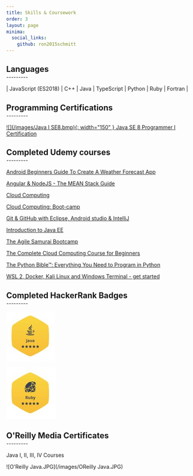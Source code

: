 ```yaml
---
title: Skills & Coursework
order: 3
layout: page
minima:
  social_links:
    github: ron2015schmitt
---
```



<h2 style="margin-bottom: 0; padding-bottom: 0;">Languages</h2>
---------
<br>

| JavaScript (ES2018) | C++ | Java | TypeScript | Python | Ruby | Fortran |


<h2 style="margin-bottom: 0; padding-bottom: 0;">Programming Certifications</h2>
---------
<br>

[![](/images/Java I SE8.bmp){: width="150" } Java SE 8 Programmer I Certification](https://www.credly.com/badges/05a7ef92-83a0-4441-9be0-0afde0e62ff0)

<h2 style="margin-bottom: 0; padding-bottom: 0;">Completed Udemy courses</h2>
---------
<br>

[Android Beginners Guide To Create A Weather Forecast App](https://www.udemy.com/certificate/UC-UWLDAF27/)

[Angular & NodeJS - The MEAN Stack Guide](https://www.udemy.com/certificate/UC-319a3e6c-d598-478a-8d6d-f45d4b299470/)

[Cloud Computing](https://www.udemy.com/certificate/UC-d1cf42d6-675b-46af-8d67-9ca13ad9c5c9/)

[Cloud Computing: Boot-camp](https://www.udemy.com/certificate/UC-887f8b61-5b6d-4f6e-9291-13a29d54d139/)

[Git & GitHub with Eclipse, Android studio & IntelliJ](https://www.udemy.com/certificate/UC-P7259FG1/)

[Introduction to Java EE](https://www.udemy.com/certificate/UC-UQ9XZ81L/)

[The Agile Samurai Bootcamp](https://www.udemy.com/certificate/UC-0HNCZ86M/)

[The Complete Cloud Computing Course for Beginners](https://www.udemy.com/certificate/UC-109bcc21-d55c-4e1a-9464-f7cf2899d3dc/)

[The Python Bible™: Everything You Need to Program in Python](https://www.udemy.com/certificate/UC-BR25BQCZ/)

[WSL 2, Docker, Kali Linux and Windows Terminal - get started](https://www.udemy.com/course/wsl-2-docker-and-windows-terminal/)

<h2 style="margin-bottom: 0; padding-bottom: 0;">Completed HackerRank Badges</h2>
---------
<br>

[![Java](/images/HackerRank-Java.JPG)](https://www.hackerrank.com/RFSchmitt)

[![Ruby](/images/HackerRank-Ruby.JPG)](https://www.hackerrank.com/RFSchmitt)



<h2 style="margin-bottom: 0; padding-bottom: 0;">O'Reilly Media Certificates</h2>
---------
<br>

Java I, II, III, IV Courses

![O'Reilly Java.JPG](/images/OReilly Java.JPG)

